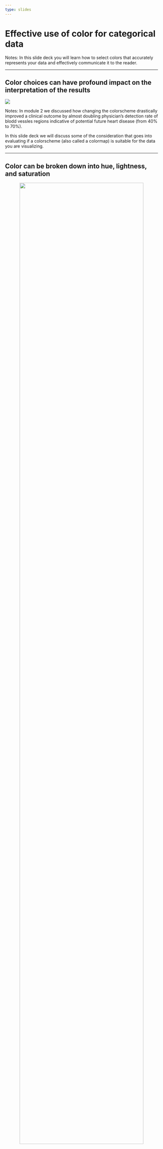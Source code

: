 ```yaml
---
type: slides
---
```


# Effective use of color for categorical data

Notes: In this slide deck you will learn how to select colors that
accurately represents your data and effectively communicate it to the
reader.

---

## Color choices can have profound impact on the interpretation of the results

![](/module5/color-importance-vessels.png)

Notes: In module 2 we discussed how changing the colorscheme drastically
improved a clinical outcome by almost doubling physician’s detection
rate of blodd vessles regions indicative of potential future heart
disease (from 40% to 70%).

In this slide deck we will discuss some of the consideration that goes
into evaluating if a colorscheme (also called a colormap) is suitable
for the data you are visualizing.

---

## Color can be broken down into hue, lightness, and saturation

<center>
<img src="/module5/hsl-cylinder.png" width="90%"></img>
</center>

Notes: There are several different ways to represent colors. You might
arleady have heard of RGB (red, green, blue) or CMYK (cyan, magenta,
yellow, black) where different amount of a set of base colors are
combined to create all possible colors.

When discussing colors in the context of data visualization, We will be
describing them with the parameters “hue”, “saturation” and “lightness”.

The left schematic in this slide is a 2D circular representation
including only hue and saturation. When we add lightness this circle
grows into cylinder with lightness as the height.

On the next slide we will break down exactly what each of these three
parameters represent.

---

## Hue, lightness, and saturation describes different properties of colors

<center>
<img src="/module5/hsl-questions.png" width="60%"></img>
</center>

Notes: We could verbalize the changes we saw in the previous slide in
the following manner:

Hue is what we traditionally think of as the “color”, is it red, blue,
etc?

Each hue can have a varying saturation, which ranges from a dull,
greyish appearance to a vibrant fully saturated hue.

Lightness is how bright the color is. For every hue, it starts at black
(no lightness) and ends at white (full lightness).

Hue and lightness are the most important from a data visualization
perspective, and we use them for categorical and quantitative data,
respectively.

Saturation is often used more as a stylistic choice to decide whether
the colors we use should be muted/desaturated or vivid/saturated.

---

## Hues are used to distinguish categorical values

<iframe src="/module5/charts/categorical-hues.html" width="100%" height="420px" style="border:none;">
</iframe>

Notes: Hue is useful to distinguish between categories, because it is
often relatively easy for us to to say that different hues are distinct.
We can see that blue, orange, red, etc are different and don’t easily
mix them up.

The leftmost plot uses different hues to separate the points belonging
to different categories. We can quickly identify that there is a total
of three distinct colors being used here even without looking at the
legend.

In the plot to the right we used lightness within a single hue (blue) to
label the different categories. Here it is much harder to say how many
different categories there are, and even when we have the legend, it is
difficult to tell which points are which shade of blue.

---

## It is often better to use established color schemes instead of making your own

<center>
<img src=/module5/color-schemes.png></img>
</center>

Notes: There are many different hues we could use to represent our
colors and some might not go as well together as others, so how do we
decide which ones to use?

Fortunately, we don’t have to design our own combination of colors to
use, but can pick from combinations designed by experts to be easy to
tell apart and in most cases also suitable for people with color vision
deficiencies.

These color combinations are referred to as color schemes in Altair, but
you might also hear them being called colormaps or color palettes.

In this slide, you can see some of the color schemes for categorical
values that are built into Altair.

The default one is “tableau10” and it was named this way because it was
originally designed by the company Tableau, but is now one of the most
common categorical color schemes used in data visualization. [All Altair
color schemes can be viewed
here](https://vega.github.io/vega/docs/schemes/).

---

## Specifying color schemes in Altair

``` python
alt.Chart(cars).mark_point(size=70, filled=True).encode(
    alt.X('Horsepower', title='Engine power (hp)'),
    alt.Y('Miles_per_Gallon', title='Fuel efficiency (miles/gallon)'),
    color=alt.Color('Origin', title=None, scale=alt.Scale(scheme='set1')))
```

<iframe src="/module5/charts/12/unnamed-chunk-2.html" width="100%" height="420px" style="border:none;">
</iframe>

Notes: You can change the color scheme of a plot by specifying its name
as a string to the `scheme` parameter inside `alt.Scale`.

To more easily see the changes we are making to the colors, we also
increase the size of all points via the `size` parameter of the mark.

---

## Redundant coding can make charts easier to interpret

``` python
alt.Chart(cars).mark_point(size=70, filled=True).encode(
    alt.X('Horsepower', title='Engine power (hp)'),
    alt.Y('Miles_per_Gallon', title='Fuel efficiency (miles/gallon)'),
    color=alt.Color('Origin', title=None, scale=alt.Scale(scheme='set1')),
    shape='Origin')
```

<iframe src="/module5/charts/12/unnamed-chunk-3.html" width="100%" height="420px" style="border:none;">
</iframe>

Notes: Although many of the color schemes in Altair are designed
according to the guidelines for effective color uses, they can sometimes
be difficult to interpret for people with color vision deficiencies.

Especially color schemes that mix red and green as the one in the
previous slide.

In addition to using a more suitable color scheme (such as the default),
we could also change the shape of the points for each category.

Although this is technically redundant since the color is already used
for the categorical groups, it can make your visualization more
effective since it makes the points more distinct from each other.

Note that `shape=` is only available to use with `mark_point`, not
`mark_circle`, `mark_square`, etc.

For line plots we could achieve a similar effect by using the
`strokeDash` encoding instead of `shape`, which together with direct
labeling from the previous slide deck can facilitate interpretation of
these plots.

---

## Specifying custom colors

``` python
colors = ['coral', '#4682b4', 'rebeccapurple']
alt.Chart(cars).mark_point(size=70, filled=True).encode(
    alt.X('Horsepower', title='Engine power (hp)'),
    alt.Y('Miles_per_Gallon', title='Fuel efficiency (miles/gallon)'),
    color=alt.Color('Origin', title=None, scale=alt.Scale(range=colors)),
    shape='Origin')
```

<iframe src="/module5/charts/12/unnamed-chunk-4.html" width="100%" height="420px" style="border:none;">
</iframe>
<!-- #region -->

Notes: Most of the time it is a good idea to stick to the predefined
color scheme because of the advantages mentioned in the previous slide.

However, sometimes the categories we are representing might have a color
already associated with them, such as political parties or sports team.

In these cases, it is often better to design a custom color scheme using
the colors naturally associated with each category.

In Altair we can create a custom color scheme by passing a list of
colors to the `range` parameter of `alt.Scale`.

You can specify colors either by their HTML/CSS name (such as ‘coral’)
or their hex code (such as ‘\#4682b4’). [All HTML/CSS color names can be
found in the image in this
post](https://stackoverflow.com/a/37232760/2166823).

Hex codes are defines over the range `#000000` for black (“zero color”)
to `#ffffff` for white (“full color”) and [are easiest chosen via color
pickers such as this one](https://colorpicker.me/).

---

## Don’t use more than 5-8 distinct hues for categories

<center>
<img src=/module5/hue-guidelines.png></img>
</center>

Notes: Although many of the categorical color schemes contain ten or
more hues, if is often not a good idea to use all that many because it
becomes near impossibe to distinguish the different hues from each
other.

The guidelines on what is too many hues differ between different sources
and also depends on your use case. A good rule of thumb is that when you
get to around five different hues, you should really consider if this is
the best way to represent your data or if you could split it up into
multiple visualizations instead.

If the data is neatly organized in well-separated clusters, it is
possible that you could visualize more than five colors (maybe even ten)
effectively, but in data where the datapoints are more mixed, you will
rarely, if ever, be able to go this high.

---

## Too many hues are impossible to distinguish

<!-- #endregion -->

``` python
alt.Chart(cars).mark_point(size=70, filled=True).encode(
    alt.X('Horsepower', title='Engine power (hp)'),
    alt.Y('Miles_per_Gallon', title='Fuel efficiency (miles/gallon)'),
    color=alt.Color('Name', title=None))
```

<iframe src="/module5/charts/12/unnamed-chunk-5.html" width="100%" height="420px" style="border:none;">
</iframe>

Notes: This is an example of what happens when too many categorical hues
are used. In this plot, we can not separate the colors even if we spent
a considerable amount of effort studying the chart.

As we saw on the last slide, categorical color schemes have a limited
amount of hues so in addition of it being hard to differentiate this
many hues in general, it become practically impossible in cases where
there are more categories than coor hues, since the color scheme starts
repeating as in the chart.

A better approach here would have been to label specific points of
interest directly and keeping the rest as either a single color or using
a categorical variable with fewer values, e.g. by grouping the cars into
brands rather than their full model name.

Since Altair allows for interactive elements, we could also have used
the tooltip here as we saw in a previous module.

---

## Redundant coding of bar charts can be disorienting

``` python
cars['Brand'] = cars['Name'].str.split().str[0]  # Extract brand from the name column
chart = alt.Chart(cars).mark_bar().encode(
    alt.Y('Brand', title=None, sort='x'),
    alt.X('mean(Horsepower)')).properties(width=200, height=350)
chart | chart.encode(alt.Color('Brand', legend=None, scale=alt.Scale(scheme='tableau20')))
```

<iframe src="/module5/charts/12/unnamed-chunk-6.html" width="100%" height="420px" style="border:none;">
</iframe>

Notes: A few slides ago we saw how encoding the same variable as both
shape and color could make our figures more effective although it is
technically redundant.

Similarly, you might come across bar charts where the author of the
visualization has added a distinct color for each bar.

This can work when there are relatively few bars, but it usually does
not add anything and can become directly disorienting when there are
many bars as in this slide.

It is usually preferable to color all the bars in the same color (or
after another categorical variable, such as “Origin” in this data), and
let the axis labels alone identify which category the bar belongs too.

One exception to this is if each axis label is broken down into
subcategories where each location has multiple bars based on another
categorical variable, then color can help.

You can also see that the car brands are not systematically named and we
would need to clean this data to unify e.g. ‘vw’, ‘vokswagen’, and
‘volkswagen’. The reason we’re setting the height is just to fit the
plot on the slide.

---

## Use consistent coloring between subplots even when it is redundant

``` python
chart = alt.Chart(cars).mark_bar().encode(
    alt.X('Origin', title=None),
    alt.Y('mean(Horsepower)'),
    alt.Color('Origin', title=None))
(chart | chart.mark_line().encode(alt.X('Year', title=None), alt.StrokeDash('Origin', title=None)))
```

<iframe src="/module5/charts/12/unnamed-chunk-7.html" width="100%" height="420px" style="border:none;">
</iframe>

Notes:

When creating a figure that contains several subplots, it is important
to be consistent in the coloring between these even if the coloring is
redundant in one of the subplots.

Here we have colored the bars to match the lines although we could tell
the categories only from reading the axis labels.

It is important to not use different colors for the same categories
between subplots. For example, if we made an additional subplot which
only contained Japan and USA, then we should make sure that these are
still colored in orange and red. Since the default Altair color scheme
will always start with blue, we would need to manually specify the
colors in this case.

---

# Let’s apply what we learned!

Notes: <br>
